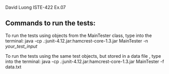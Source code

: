 David Luong 
ISTE-422 
Ex.07

## Commands to run the tests:

To run the tests using objects from the MainTester class, type into the terminal:
    java -cp .:junit-4.12.jar:hamcrest-core-1.3.jar MainTester -n *your_test_input*

To run the tests using the same test objects, but stored in a data file , type into the terminal:
    java -cp .:junit-4.12.jar:hamcrest-core-1.3.jar MainTester -f data.txt


